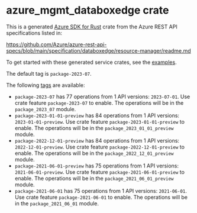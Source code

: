 # azure_mgmt_databoxedge crate

This is a generated [Azure SDK for Rust](https://github.com/Azure/azure-sdk-for-rust) crate from the Azure REST API specifications listed in:

https://github.com/Azure/azure-rest-api-specs/blob/main/specification/databoxedge/resource-manager/readme.md

To get started with these generated service crates, see the [examples](https://github.com/Azure/azure-sdk-for-rust/blob/main/services/README.md#examples).

The default tag is `package-2023-07`.

The following [tags](https://github.com/Azure/azure-sdk-for-rust/blob/main/services/tags.md) are available:

- `package-2023-07` has 77 operations from 1 API versions: `2023-07-01`. Use crate feature `package-2023-07` to enable. The operations will be in the `package_2023_07` module.
- `package-2023-01-01-preview` has 84 operations from 1 API versions: `2023-01-01-preview`. Use crate feature `package-2023-01-01-preview` to enable. The operations will be in the `package_2023_01_01_preview` module.
- `package-2022-12-01-preview` has 84 operations from 1 API versions: `2022-12-01-preview`. Use crate feature `package-2022-12-01-preview` to enable. The operations will be in the `package_2022_12_01_preview` module.
- `package-2021-06-01-preview` has 75 operations from 1 API versions: `2021-06-01-preview`. Use crate feature `package-2021-06-01-preview` to enable. The operations will be in the `package_2021_06_01_preview` module.
- `package-2021-06-01` has 75 operations from 1 API versions: `2021-06-01`. Use crate feature `package-2021-06-01` to enable. The operations will be in the `package_2021_06_01` module.